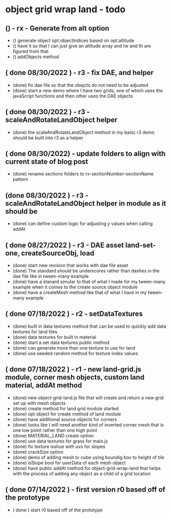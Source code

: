 # object grid wrap land - todo

## () - rx - Generate from alt option
* () generate object opt.objectIndices based on opt.altitude
* () have it so that I can just give an altitude array and tw and th are figured from that
* () addObjects method

## ( done 08/30/2022 ) - r3 - fix DAE, and helper
* (done) fix dae file so that the obejcts do not need to be adjusted
* (done) start a new demo where I have two grids, one of which uses the javaScript functions and then other uses the DAE objects

## ( done 08/30/2022 ) - r3 - scaleAndRotateLandObject helper
* (done) the scaleAndRotateLandObject method in my basic r3 demo should be built into r3 as a helper

## ( done 08/30/2022) - update folders to align with current state of blog post
* (done) rename sections folders to rx-sectionNumber-sectionName pattern

## (done 08/30/2022 ) - r3 - scaleAndRotateLandObject helper in module as it should be
* (done) can define custom logic for adjusting y values when calling addAt

## ( done 08/27/2022 ) - r3 - DAE asset land-set-one, createSourceObj, load
* (done) start new revision that works with dae file asset
* (done) The standard should be underscores rather than dashes in the dae file like in tween-many example
* (done) have a stanard simular to that of what I made for my tween-many example when it comes to the create source object module
* (done) have a createMesh method like that of what I have in my tween-many example

## ( done 07/18/2022 ) - r2 - setDataTextures
* (done) built in data textures method that can be used to quickly add data textures for land tiles
* (done) data textures for built in material
* (done) start a set data textures public method
* (done) can generate more than one texture to use for land
* (done) use seeded random method for texture index values

## ( done 07/18/2022 ) - r1 - new land-grid.js module, corner mesh objects, custom land material, addAt method
* (done) new object-grid-land.js file that will create and return a new grid set up with mesh objects
* (done) create method for land grid module started
* (done) opt object for create method of land module
* (done) have additional source objects for corners
* (done) looks like I will need another kind of inverted corner mesh that is one low point rather than one high point
* (done) MATERIAL_LAND create option
* (done) use data textures for grass for main.js
* (done) fix texture isshue with uvs for slopes
* (done) crackSize option
* (done) demo of adding mesh to cube using boundig box to height of tile
* (done) isSlope bool for userData of each mesh object
* (done) have public addAt method for object-grid-wrap-land that helps with the process of adding any object as a child of a grid location

## ( done 07/14/2022 ) - first version r0 based off of the prototype
* ( done ) start r0 based off of the prototype
